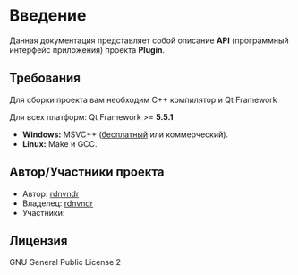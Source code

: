 # Введение

Данная документация представляет собой описание **API** (программный интерфейс 
приложения) проекта **Plugin**.

Требования
------------------------------------------------------------------------------
Для сборки проекта вам необходим С++ компилятор и Qt Framework

Для всех платформ: Qt Framework >= **5.5.1**

+ **Windows:** MSVC++ ([бесплатный](http://www.microsoft.com/visualstudio/en-us/products/2010-editions/visual-cpp-express) или коммерческий).
+ **Linux:** Make и GCC. 

Автор/Участники проекта
------------------------------------------------------------------------------
* Автор: [rdnvndr](https://github.com/rdnvndr)
* Владелец: [rdnvndr](https://github.com/rdnvndr) 
* Участники:

Лицензия
------------------------------------------------------------------------------
GNU General Public License 2
